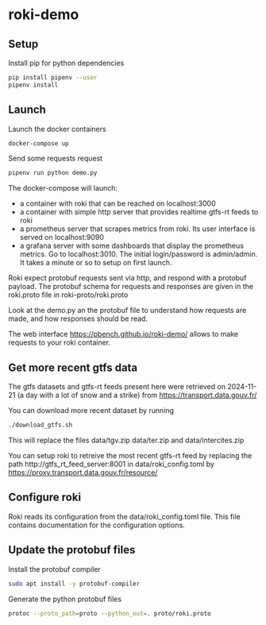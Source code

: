 # roki-demo

## Setup

Install pip for python dependencies
```bash
pip install pipenv --user
pipenv install
```

## Launch 

Launch the docker containers
```bash
docker-compose up
```

Send some requests request
```bash
pipenv run python demo.py
```

The docker-compose will launch:
 - a container with roki that can be reached on localhost:3000
 - a container with simple http server that provides realtime gtfs-rt feeds to roki
 - a prometheus server that scrapes metrics from roki. Its user interface is served on localhost:9090
 - a grafana server with some dashboards that display the prometheus metrics. Go to localhost:3010. The initial login/password is admin/admin. It takes a minute or so to setup on first launch.

Roki expect protobuf requests sent via http, and respond with a protobuf payload.
The protobuf schema for requests and responses are given in the roki.proto file in
roki-proto/roki.proto

Look at the demo.py an the protobuf file to understand how requests are made, and how responses should be read.

The web interface https://pbench.github.io/roki-demo/ allows to make requests to your roki container.

## Get more recent gtfs data

The gtfs datasets and gtfs-rt feeds present here were retrieved on 2024-11-21 (a day with a lot of snow and a strike)
from https://transport.data.gouv.fr/

You can download more recent dataset by running
```bash
./download_gtfs.sh
```
This will replace the files data/tgv.zip data/ter.zip and data/intercites.zip 

You can setup roki to retreive the most recent gtfs-rt feed by replacing the path
http://gtfs_rt_feed_server:8001
in data/roki_config.toml 
by https://proxy.transport.data.gouv.fr/resource/

## Configure roki

Roki reads its configuration from the data/roki_config.toml file.
This file contains documentation for the configuration options.

## Update the protobuf files

Install the protobuf compiler 
```bash
sudo apt install -y protobuf-compiler
```

Generate the python protobuf files
```bash
protoc --proto_path=proto --python_out=. proto/roki.proto 
```




